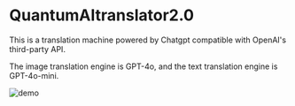# QuantumAItranslator2.0

This is a translation machine powered by Chatgpt compatible with OpenAI's third-party API.

The image translation engine is GPT-4o, and the text translation engine is GPT-4o-mini.

![demo](https://github.com/user-attachments/assets/644dbf71-02cb-4451-8d24-0423a2046be7)
